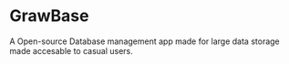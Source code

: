 # GrawBase
A Open-source Database management app made for large data storage made accesable to casual users.
